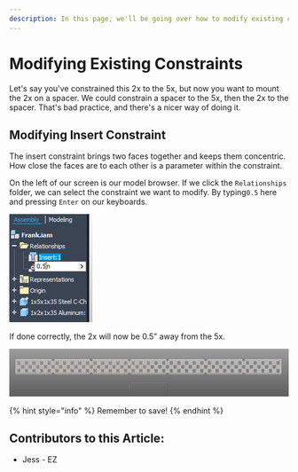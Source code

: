 ```yaml
---
description: In this page, we'll be going over how to modify existing constraints.
---
```


# Modifying Existing Constraints

Let's say you've constrained this 2x to the 5x, but now you want to mount the 2x on a spacer.  We could constrain a spacer to the 5x, then the 2x to the spacer.  That's bad practice, and there's a nicer way of doing it.&#x20;

## Modifying Insert Constraint

The insert constraint brings two faces together and keeps them concentric.  How close the faces are to each other is a parameter within the constraint.&#x20;

On the left of our screen is our model browser.  If we click the `Relationships` folder, we can select the constraint we want to modify.  By typing`0.5` here and pressing `Enter` on our keyboards.&#x20;

![Insert Constraint Parameter](<../../../.gitbook/assets/image (140).png>)

If done correctly, the 2x will now be 0.5" away from the 5x.&#x20;

![2x is Raised 0.5"](<../../../.gitbook/assets/image (194).png>)

{% hint style="info" %}
Remember to save!
{% endhint %}



## Contributors to this Article:

* Jess - EZ
